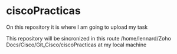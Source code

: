 # ciscoPracticas

On this repository it is where I am going to upload my task

This repository will be sincronized in this route /home/lennard/Zoho Docs/Cisco/Git_Cisco/ciscoPracticas at my local machine
 

